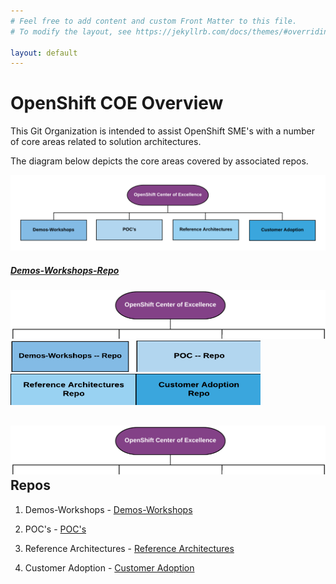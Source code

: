 ```yaml
---
# Feel free to add content and custom Front Matter to this file.
# To modify the layout, see https://jekyllrb.com/docs/themes/#overriding-theme-defaults

layout: default
---
```


OpenShift COE Overview
====================================
This Git Organization is intended to assist OpenShift SME's with a number of core areas related to solution architectures.

The diagram below depicts the core areas covered by associated repos.

   ![OpenShift Center of Excellence Project Overview](docs/images/header-overview.png?raw=true "OpenShift Center of Excellence Project Overview")  
##### [Demos-Workshops-Repo](https://github.com/ocp-coe/demos-workshops/)  

   <a href="https://github.com/ocp-coe/overview" target="_blank"><img src="docs/images/light-overview.png" alt="Overview" width="800"></a>
   <a href="https://github.com/ocp-coe/demos-workshops" target="_blank"><img src="docs/images/demo-light.png" alt="Demo Workshopts" width="200" height="50" border="0"></a><a href="https://github.com/ocp-coe/pocs" target="_blank"><img src="docs/images/poc-light.png" alt="Proof of Concepts" width="200" height="50" border="0"></a><a href="https://github.com/ocp-coe/reference-architectures" target="_blank"><img src="docs/images/ref-light.png" alt="Reference Architectures Repo" width="200" height="50" border="0"></a><a href="https://github.com/ocp-coe/customer-adoption" target="_blank"><img src="docs/images/customer-light.png" alt="Customer Adoption Repo" width="200" height="50" border="0"></a>  


   <a href="https://github.com/ocp-coe/overview" target="_blank"><img src="docs/images/light-overview.png" alt="Overview"></a>
Repos
--------

1. Demos-Workshops - [Demos-Workshops](https://github.com/ocp-coe/demos-workshops/)

2. POC's - [POC's](https://github.com/ocp-coe/pocs/)

3. Reference Architectures - [Reference Architectures](https://github.com/ocp-coe/reference-architectures/)

4. Customer Adoption - [Customer Adoption](https://github.com/ocp-coe/customer-adoption/)

